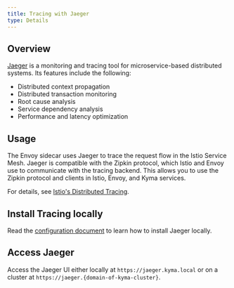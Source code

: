 ```yaml
---
title: Tracing with Jaeger
type: Details
---
```


## Overview

[Jaeger](https://www.jaegertracing.io/) is a monitoring and tracing tool for microservice-based distributed systems. Its features include the following:

- Distributed context propagation
- Distributed transaction monitoring
- Root cause analysis
- Service dependency analysis
- Performance and latency optimization

## Usage

The Envoy sidecar uses Jaeger to trace the request flow in the Istio Service Mesh. Jaeger is compatible with the Zipkin protocol, which Istio and Envoy use to communicate with the tracing backend. This allows you to use the Zipkin protocol and clients in Istio, Envoy, and Kyma services.

For details, see [Istio's Distributed Tracing](https://istio.io/docs/tasks/observability/distributed-tracing/).

## Install Tracing locally

Read the [configuration document](/root/kyma#configuration-custom-component-installation-add-a-component) to learn how to install Jaeger locally.

## Access Jaeger

Access the Jaeger UI either locally at `https://jaeger.kyma.local` or on a cluster at `https://jaeger.{domain-of-kyma-cluster}`.

